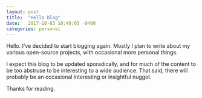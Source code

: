 ```yaml
---
layout: post
title:  "Hello blog"
date:   2017-10-03 10:49:03 -0400
categories: personal
---
```

Hello. I’ve decided to start blogging again. Mostly I plan to write about my
various open-source projects, with occasional more personal things.

I expect this blog to be updated sporadically, and for much of the content to
be too abstruse to be interesting to a wide audience. That said, there will
probably be an occasional interesting or insightful nugget.

Thanks for reading.
